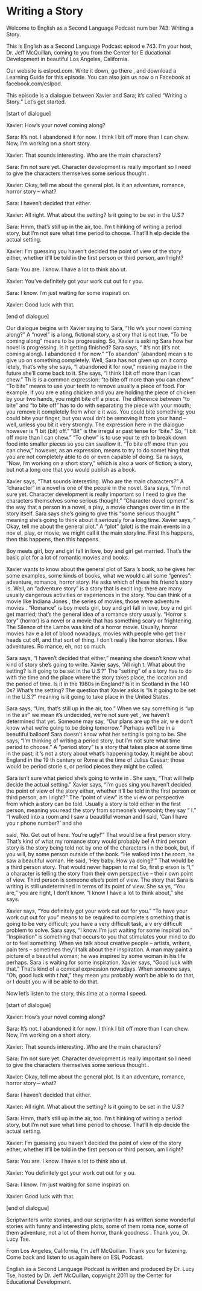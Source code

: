 # Writing a Story

Welcome to English as a Second Language Podcast num ber 743: Writing a Story. 

This is English as a Second Language Podcast episod e 743.  I’m your host, Dr. Jeff McQuillan, coming to you from the Center for E ducational Development in beautiful Los Angeles, California. 

Our website is eslpod.com.  Write it down, go there , and download a Learning Guide for this episode.  You can also join us now o n Facebook at facebook.com/eslpod. 

This episode is a dialogue between Xavier and Sara;  it’s called “Writing a Story.” Let’s get started. 

[start of dialogue] 

Xavier:  How’s your novel coming along? 

Sara:  It’s not.  I abandoned it for now.  I think I bit off more than I can chew. Now, I’m working on a short story. 

Xavier:  That sounds interesting.  Who are the main  characters? 

Sara:  I’m not sure yet.  Character development is really important so I need to give the characters themselves some serious thought . 

Xavier:  Okay, tell me about the general plot.  Is it an adventure, romance, horror story – what? 

Sara:  I haven’t decided that either. 

Xavier:  All right.  What about the setting?  Is it  going to be set in the U.S.? 

Sara:  Hmm, that’s still up in the air, too.  I’m t hinking of writing a period story, but I’m not sure what time period to choose.  That’ll h elp decide the actual setting. 

Xavier:  I’m guessing you haven’t decided the point  of view of the story either, whether it’ll be told in the first person or third person, am I right? 

Sara:  You are.  I know.  I have a lot to think abo ut.    

 Xavier:  You’ve definitely got your work cut out fo r you. 

Sara:  I know.  I’m just waiting for some inspirati on.   

Xavier:  Good luck with that.   

[end of dialogue] 

Our dialogue begins with Xavier saying to Sara, “Ho w’s your novel coming along?”  A “novel” is a long, fictional story, a st ory that is not true.  “To be coming along” means to be progressing.  So, Xavier is aski ng Sara how her novel is progressing.  Is it getting finished?  Sara says, “ It’s not (it’s not coming along).  I abandoned it for now.”  “To abandon” (abandon) mean s to give up on something completely.  Well, Sara has not given up on it comp letely, that’s why she says, “I abandoned it for now,” meaning maybe in the future she’ll come back to it.  She says, “I think I bit off more than I can chew.”  Th is is a common expression: “to bite off more than you can chew.”  “To bite” means to use your teeth to remove usually a piece of food.  For example, if you are e ating chicken and you are holding the piece of chicken by your two hands, you  might bite off a piece.  The difference between “to bite” and “to bite off” has to do with separating the piece with your mouth; you remove it completely from wher e it was.  You could bite something; you could bite your finger, but you woul dn’t be removing it from your hand – well, unless you bit it very strongly.  The expression here in the dialogue however is “I bit (bit) off.”  “Bit” is the irregul ar past tense for “bite.”  So, “I bit off more than I can chew.”  “To chew” is to use your te eth to break down food into smaller pieces so you can swallow it.  “To bite off  more than you can chew,” however, as an expression, means to try to do somet hing that you are not completely able to do or even capable of doing.  Sa ra says, “Now, I’m working on a short story,” which is also a work of fiction; a story, but not a long one that you would publish as a book. 

Xavier says, “That sounds interesting.  Who are the  main characters?”  A “character” in a novel is one of the people in the novel.  Sara says, “I’m not sure yet.  Character development is really important so I need to give the characters themselves some serious thought.”  “Character devel opment” is the way that a person in a novel, a play, a movie changes over tim e in the story itself.  Sara says she’s going to give this “some serious thought ” meaning she’s going to think about it seriously for a long time.  Xavier says, “ Okay, tell me about the general plot.”  A “plot” (plot) is the main events in a nov el, play, or movie; we might call it the main storyline.  First this happens, then this happens, then this happens.   

Boy meets girl, boy and girl fall in love, boy and girl get married.  That’s the basic plot for a lot of romantic movies and books.   

Xavier wants to know about the general plot of Sara ’s book, so he gives her some examples, some kinds of books, what we would c all some “genres”: adventure, romance, horror story.  He asks which of  these his friend’s story is. Well, an “adventure story” is a story that is excit ing; there are many usually dangerous activities or experiences in the story.  You can think of a movie like Indiana Jones , the series of movies, those were adventure movies .  “Romance” is boy meets girl, boy and girl fall in love, boy a nd girl get married; that’s the general idea of a romance story usually.  “Horror s tory” (horror) is a novel or a movie that has something scary or frightening.  The  Silence of the Lambs  was kind of a horror movie.  Usually, horror movies hav e a lot of blood nowadays, movies with people who get their heads cut off, and  that sort of thing.  I don’t really like horror stories.  I like adventures.  Ro mance, eh, not so much. 

Sara says, “I haven’t decided that either,” meaning  she doesn’t know what kind of story she’s going to write.  Xavier says, “All righ t.  What about the setting?  Is it going to be set in the U.S.?”  The “setting” of a s tory has to do with the time and the place where the story takes place, the location  and the period of time.  Is it in the 1980s in England?  Is it in Scotland in the 140 0s?  What’s the setting?  The question that Xavier asks is “Is it going to be set  in the U.S.?” meaning is it going to take place in the United States. 

Sara says, “Um, that’s still up in the air, too.”  When we say something is “up in the air” we mean it’s undecided, we’re not sure yet , we haven’t determined that yet.  Someone may say, “Our plans are up the air, w e don’t know what we’re going to be doing tomorrow.”  Perhaps we’ll be in a  beautiful balloon!  Sara doesn’t know what her setting is going to be.  She says, “I’m thinking of writing a period story, but I’m not sure what time period to choose.”  A “period story” is a story that takes place at some time in the past; it ’s not a story about what’s happening today.  It might be about England in the 19 th  century or Rome at the time of Julius Caesar; those would be period storie s, or period pieces they might be called.   

Sara isn’t sure what period she’s going to write in .  She says, “That will help decide the actual setting.”  Xavier says, “I’m gues sing you haven’t decided the point of view of the story either, whether it’ll be  told in the first person or third person, am I right?”  The “point of view” is the vi ew or perspective from which a story can be told.  Usually a story is told either in the first person, meaning you read the story from someone’s viewpoint; they say “ I.”  “I walked into a room and I saw a beautiful woman and I said, ‘Can I have you r phone number?’ and she  

said, ‘No.  Get out of here.  You’re ugly!’”  That would be a first person story. That’s kind of what my romance story would probably  be!  A third person story is the story being told not by one of the characters i n the book, but, if you will, by some person outside of the book.  “He walked into t he room, he saw a beautiful woman.  He said, ‘Hey baby.  How ya doing?’”  That would be a third person story.  That would never happen to me!  So, first p erson is “I,” a character is telling the story from their own perspective – thei r own point of view.  Third person is someone else’s point of view.  The story that Sara is writing is still undetermined in terms of its point of view.  She sa ys, “You are,” you are right, I don’t know.  “I know I have a lot to think about,” she says.   

Xavier says, “You definitely got your work cut out for you.”  “To have your work cut out for you” means to be required to complete s omething that is going to be very difficult; you have a very difficult task, a v ery difficult problem to solve.  Sara says, “I know.  I’m just waiting for some inspirati on.”  “Inspiration” is something that occurs to you that stimulates your mind to do or to feel something.  When we talk about creative people – artists, writers, pain ters – sometimes they’ll talk about their inspiration.  A man may paint a picture  of a beautiful woman; he was inspired by some woman in his life perhaps.  Sara i s waiting for some inspiration. Xavier says, “Good luck with that.”  That’s kind of  a comical expression nowadays.  When someone says, “Oh, good luck with t hat,” they mean you probably won’t be able to do that, or I doubt you w ill be able to do that. 

Now let’s listen to the story, this time at a norma l speed. 

[start of dialogue] 

Xavier:  How’s your novel coming along? 

Sara:  It’s not.  I abandoned it for now.  I think I bit off more than I can chew. Now, I’m working on a short story. 

Xavier:  That sounds interesting.  Who are the main  characters? 

Sara:  I’m not sure yet.  Character development is really important so I need to give the characters themselves some serious thought . 

Xavier:  Okay, tell me about the general plot.  Is it an adventure, romance, horror story – what? 

Sara:  I haven’t decided that either. 

Xavier:  All right.  What about the setting?  Is it  going to be set in the U.S.? 

Sara:  Hmm, that’s still up in the air, too.  I’m t hinking of writing a period story, but I’m not sure what time period to choose.  That’ll h elp decide the actual setting. 

Xavier:  I’m guessing you haven’t decided the point  of view of the story either, whether it’ll be told in the first person or third person, am I right? 

Sara:  You are.  I know.  I have a lot to think abo ut.   

Xavier:  You definitely got your work cut out for y ou. 

Sara:  I know.  I’m just waiting for some inspirati on.   

Xavier:  Good luck with that. 

[end of dialogue] 

Scriptwriters write stories, and our scriptwriter h as written some wonderful stories with funny and interesting plots, some of them roma nce, some of them adventure, not a lot of them horror, thank goodness .  Thank you, Dr. Lucy Tse.   

From Los Angeles, California, I’m Jeff McQuillan.  Thank you for listening.  Come back and listen to us again here on ESL Podcast. 

English as a Second Language Podcast is written and  produced by Dr. Lucy Tse, hosted by Dr. Jeff McQuillan, copyright 2011 by the  Center for Educational Development.

